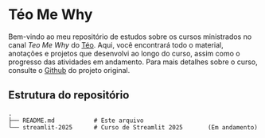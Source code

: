# Téo Me Why

Bem-vindo ao meu repositório de estudos sobre os cursos ministrados no canal *Teo Me Why* do [Téo](https://cursos.teomewhy.org/). Aqui, você encontrará todo o material, anotações e projetos que desenvolvi ao longo do curso, assim como o progresso das atividades em andamento. Para mais detalhes sobre o curso, consulte o [Github](https://github.com/TeoMeWhy) do projeto original.

## Estrutura do repositório

```plaintext
.
├── README.md           # Este arquivo
└── streamlit-2025      # Curso de Streamlit 2025       (Em andamento)
